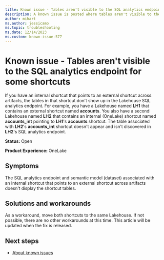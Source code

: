 ```yaml
---
title: Known issue - Tables aren't visible to the SQL analytics endpoint for some shortcuts
description: A known issue is posted where tables aren't visible to the SQL analytics endpoint for some shortcuts
author: mihart
ms.author: jessicamo
ms.topic: troubleshooting 
ms.date: 12/14/2023
ms.custom: known-issue-577
---
```


# Known issue - Tables aren't visible to the SQL analytics endpoint for some shortcuts

If you have an internal shortcut that points to an external shortcut across artifacts, the tables in that shortcut don't show up in the Lakehouse SQL analytics endpoint.  For example, you have a Lakehouse named **LH1** that contains an external shortcut named **accounts**.  You also have a second Lakehouse named **LH2** that contains an internal (OneLake) shortcut named **accounts_int** pointing to **LH1**'s **accounts** shortcut. The table associated with **LH2**'s **accounts_int** shortcut doesn't appear and isn't discovered in **LH2**'s SQL analytics endpoint.

**Status:** Open

**Product Experience:** OneLake

## Symptoms

The SQL analytics endpoint and semantic model (dataset) associated with an internal shortcut that points to an external shortcut across artifacts doesn't display the shortcut tables.

## Solutions and workarounds

As a workaround, move both shortcuts to the same Lakehouse.  If not possible, there are no other workarounds at this time. This article will be updated when the fix is released.

## Next steps

- [About known issues](https://support.fabric.microsoft.com/known-issues)